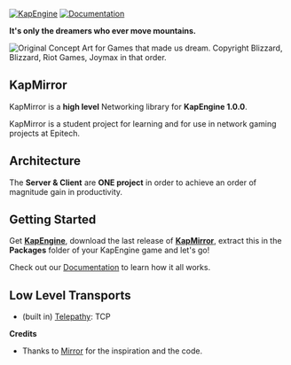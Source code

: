 [![KapEngine](https://img.shields.io/badge/KapEngine-brightgreen.svg)](https://github.com/benji-35/KapEngine/)
[![Documentation](https://img.shields.io/badge/docs-brightgreen.svg)](https://chaika9.gitbook.io/kapmirror/)

**It's only the dreamers who ever move mountains.**

<img src="https://user-images.githubusercontent.com/16416509/119117854-3e4e2b80-ba5c-11eb-8236-ce6cfd2b6b07.png" title="Original Concept Art for Games that made us dream. Copyright Blizzard, Blizzard, Riot Games, Joymax in that order."/>

## KapMirror
KapMirror is a **high level** Networking library for **KapEngine 1.0.0**.

KapMirror is a student project for learning and for use in network gaming projects at Epitech.

## Architecture
The **Server & Client** are **ONE project** in order to achieve an order of magnitude gain in productivity.

## Getting Started
Get **[KapEngine](https://github.com/benji-35/KapEngine/)**, download the last release of **[KapMirror](https://github.com/Chaika9/KapMirror/releases/)**, extract this in the **Packages** folder of your KapEngine game and let's go!

Check out our [Documentation](https://chaika9.gitbook.io/kapmirror/) to learn how it all works.

## Low Level Transports
* (built in) [Telepathy](): TCP

**Credits**
* Thanks to [Mirror](https://github.com/vis2k/Mirror/) for the inspiration and the code.
